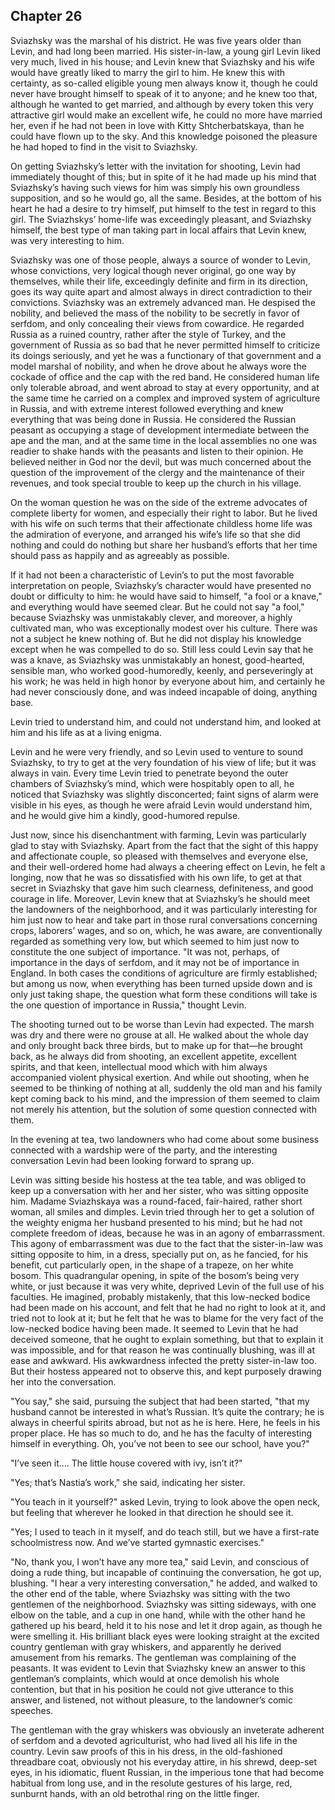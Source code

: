 ## Chapter 26


Sviazhsky was the marshal of his district. He was five years older than
Levin, and had long been married. His sister-in-law, a young girl Levin
liked very much, lived in his house; and Levin knew that Sviazhsky and
his wife would have greatly liked to marry the girl to him. He knew this
with certainty, as so-called eligible young men always know it, though
he could never have brought himself to speak of it to anyone; and he
knew too that, although he wanted to get married, and although by every
token this very attractive girl would make an excellent wife, he could
no more have married her, even if he had not been in love with Kitty
Shtcherbatskaya, than he could have flown up to the sky. And this
knowledge poisoned the pleasure he had hoped to find in the visit to
Sviazhsky.

On getting Sviazhsky’s letter with the invitation for shooting, Levin
had immediately thought of this; but in spite of it he had made up his
mind that Sviazhsky’s having such views for him was simply his own
groundless supposition, and so he would go, all the same. Besides, at
the bottom of his heart he had a desire to try himself, put himself to
the test in regard to this girl. The Sviazhskys’ home-life was
exceedingly pleasant, and Sviazhsky himself, the best type of man taking
part in local affairs that Levin knew, was very interesting to him.

Sviazhsky was one of those people, always a source of wonder to Levin,
whose convictions, very logical though never original, go one way by
themselves, while their life, exceedingly definite and firm in its
direction, goes its way quite apart and almost always in direct
contradiction to their convictions. Sviazhsky was an extremely advanced
man. He despised the nobility, and believed the mass of the nobility to
be secretly in favor of serfdom, and only concealing their views from
cowardice. He regarded Russia as a ruined country, rather after the
style of Turkey, and the government of Russia as so bad that he never
permitted himself to criticize its doings seriously, and yet he was a
functionary of that government and a model marshal of nobility, and when
he drove about he always wore the cockade of office and the cap with the
red band. He considered human life only tolerable abroad, and went
abroad to stay at every opportunity, and at the same time he carried on
a complex and improved system of agriculture in Russia, and with extreme
interest followed everything and knew everything that was being done in
Russia. He considered the Russian peasant as occupying a stage of
development intermediate between the ape and the man, and at the same
time in the local assemblies no one was readier to shake hands with the
peasants and listen to their opinion. He believed neither in God nor the
devil, but was much concerned about the question of the improvement of
the clergy and the maintenance of their revenues, and took special
trouble to keep up the church in his village.

On the woman question he was on the side of the extreme advocates of
complete liberty for women, and especially their right to labor. But he
lived with his wife on such terms that their affectionate childless home
life was the admiration of everyone, and arranged his wife’s life so
that she did nothing and could do nothing but share her husband’s
efforts that her time should pass as happily and as agreeably as
possible.

If it had not been a characteristic of Levin’s to put the most favorable
interpretation on people, Sviazhsky’s character would have presented no
doubt or difficulty to him: he would have said to himself, "a fool or a
knave," and everything would have seemed clear. But he could not say "a
fool," because Sviazhsky was unmistakably clever, and moreover, a highly
cultivated man, who was exceptionally modest over his culture. There was
not a subject he knew nothing of. But he did not display his knowledge
except when he was compelled to do so. Still less could Levin say that
he was a knave, as Sviazhsky was unmistakably an honest, good-hearted,
sensible man, who worked good-humoredly, keenly, and perseveringly at
his work; he was held in high honor by everyone about him, and certainly
he had never consciously done, and was indeed incapable of doing,
anything base.

Levin tried to understand him, and could not understand him, and looked
at him and his life as at a living enigma.

Levin and he were very friendly, and so Levin used to venture to sound
Sviazhsky, to try to get at the very foundation of his view of life; but
it was always in vain. Every time Levin tried to penetrate beyond the
outer chambers of Sviazhsky’s mind, which were hospitably open to all,
he noticed that Sviazhsky was slightly disconcerted; faint signs of
alarm were visible in his eyes, as though he were afraid Levin would
understand him, and he would give him a kindly, good-humored repulse.

Just now, since his disenchantment with farming, Levin was particularly
glad to stay with Sviazhsky. Apart from the fact that the sight of this
happy and affectionate couple, so pleased with themselves and everyone
else, and their well-ordered home had always a cheering effect on Levin,
he felt a longing, now that he was so dissatisfied with his own life, to
get at that secret in Sviazhsky that gave him such clearness,
definiteness, and good courage in life. Moreover, Levin knew that at
Sviazhsky’s he should meet the landowners of the neighborhood, and it
was particularly interesting for him just now to hear and take part in
those rural conversations concerning crops, laborers’ wages, and so on,
which, he was aware, are conventionally regarded as something very low,
but which seemed to him just now to constitute the one subject of
importance. "It was not, perhaps, of importance in the days of serfdom,
and it may not be of importance in England. In both cases the conditions
of agriculture are firmly established; but among us now, when everything
has been turned upside down and is only just taking shape, the question
what form these conditions will take is the one question of importance
in Russia," thought Levin.

The shooting turned out to be worse than Levin had expected. The marsh
was dry and there were no grouse at all. He walked about the whole day
and only brought back three birds, but to make up for that—he brought
back, as he always did from shooting, an excellent appetite, excellent
spirits, and that keen, intellectual mood which with him always
accompanied violent physical exertion. And while out shooting, when he
seemed to be thinking of nothing at all, suddenly the old man and his
family kept coming back to his mind, and the impression of them seemed
to claim not merely his attention, but the solution of some question
connected with them.

In the evening at tea, two landowners who had come about some business
connected with a wardship were of the party, and the interesting
conversation Levin had been looking forward to sprang up.

Levin was sitting beside his hostess at the tea table, and was obliged
to keep up a conversation with her and her sister, who was sitting
opposite him. Madame Sviazhskaya was a round-faced, fair-haired, rather
short woman, all smiles and dimples. Levin tried through her to get a
solution of the weighty enigma her husband presented to his mind; but he
had not complete freedom of ideas, because he was in an agony of
embarrassment. This agony of embarrassment was due to the fact that the
sister-in-law was sitting opposite to him, in a dress, specially put on,
as he fancied, for his benefit, cut particularly open, in the shape of a
trapeze, on her white bosom. This quadrangular opening, in spite of the
bosom’s being very white, or just because it was very white, deprived
Levin of the full use of his faculties. He imagined, probably
mistakenly, that this low-necked bodice had been made on his account,
and felt that he had no right to look at it, and tried not to look at
it; but he felt that he was to blame for the very fact of the low-necked
bodice having been made. It seemed to Levin that he had deceived
someone, that he ought to explain something, but that to explain it was
impossible, and for that reason he was continually blushing, was ill at
ease and awkward. His awkwardness infected the pretty sister-in-law too.
But their hostess appeared not to observe this, and kept purposely
drawing her into the conversation.

"You say," she said, pursuing the subject that had been started, "that
my husband cannot be interested in what’s Russian. It’s quite the
contrary; he is always in cheerful spirits abroad, but not as he is
here. Here, he feels in his proper place. He has so much to do, and he
has the faculty of interesting himself in everything. Oh, you’ve not
been to see our school, have you?"

"I’ve seen it.... The little house covered with ivy, isn’t it?"

"Yes; that’s Nastia’s work," she said, indicating her sister.

"You teach in it yourself?" asked Levin, trying to look above the open
neck, but feeling that wherever he looked in that direction he should
see it.

"Yes; I used to teach in it myself, and do teach still, but we have a
first-rate schoolmistress now. And we’ve started gymnastic exercises."

"No, thank you, I won’t have any more tea," said Levin, and conscious of
doing a rude thing, but incapable of continuing the conversation, he got
up, blushing. "I hear a very interesting conversation," he added, and
walked to the other end of the table, where Sviazhsky was sitting with
the two gentlemen of the neighborhood. Sviazhsky was sitting sideways,
with one elbow on the table, and a cup in one hand, while with the other
hand he gathered up his beard, held it to his nose and let it drop
again, as though he were smelling it. His brilliant black eyes were
looking straight at the excited country gentleman with gray whiskers,
and apparently he derived amusement from his remarks. The gentleman was
complaining of the peasants. It was evident to Levin that Sviazhsky knew
an answer to this gentleman’s complaints, which would at once demolish
his whole contention, but that in his position he could not give
utterance to this answer, and listened, not without pleasure, to the
landowner’s comic speeches.

The gentleman with the gray whiskers was obviously an inveterate
adherent of serfdom and a devoted agriculturist, who had lived all his
life in the country. Levin saw proofs of this in his dress, in the
old-fashioned threadbare coat, obviously not his everyday attire, in his
shrewd, deep-set eyes, in his idiomatic, fluent Russian, in the
imperious tone that had become habitual from long use, and in the
resolute gestures of his large, red, sunburnt hands, with an old
betrothal ring on the little finger.



